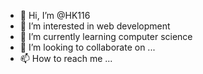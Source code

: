 - 👋 Hi, I’m @HK116
- 👀 I’m interested in web development
- 🌱 I’m currently learning computer science
- 💞️ I’m looking to collaborate on ...
- 📫 How to reach me ...

<!---
HK116/HK116 is a ✨ special ✨ repository because its `README.md` (this file) appears on your GitHub profile.
You can click the Preview link to take a look at your changes.
--->

